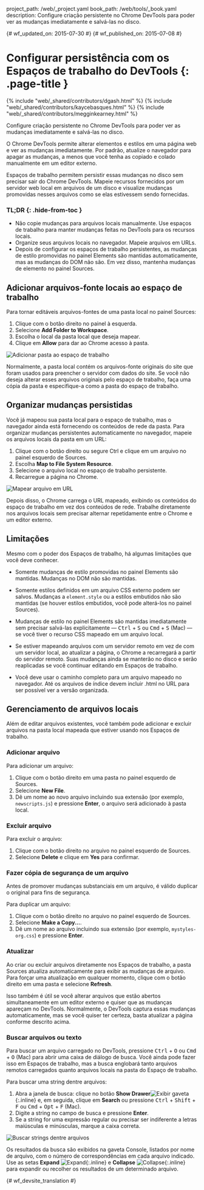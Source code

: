 project_path: /web/_project.yaml
book_path: /web/tools/_book.yaml
description: Configure criação persistente no Chrome DevTools para poder ver as mudanças imediatamente e salvá-las no disco.

{# wf_updated_on: 2015-07-30 #}
{# wf_published_on: 2015-07-08 #}

# Configurar persistência com os Espaços de trabalho do DevTools {: .page-title }

{% include "web/_shared/contributors/dgash.html" %}
{% include "web/_shared/contributors/kaycebasques.html" %}
{% include "web/_shared/contributors/megginkearney.html" %}

Configure criação persistente no Chrome DevTools para poder ver as mudanças imediatamente e salvá-las no disco.

O Chrome DevTools permite alterar elementos e estilos
em uma página web e ver as mudanças imediatamente.
Por padrão, atualize o navegador para apagar as mudanças,
a menos que você tenha as copiado e colado manualmente em um editor externo.

Espaços de trabalho permitem persistir essas mudanças no disco
sem precisar sair do Chrome DevTools.
Mapeie recursos fornecidos por um servidor web local em arquivos de um disco
e visualize mudanças promovidas nesses arquivos como se elas estivessem sendo fornecidas.


### TL;DR {: .hide-from-toc }
- Não copie mudanças para arquivos locais manualmente. Use espaços de trabalho para manter mudanças feitas no DevTools para os recursos locais.
- Organize seus arquivos locais no navegador. Mapeie arquivos em URLs.
- Depois de configurar os espaços de trabalho persistentes, as mudanças de estilo promovidas no painel Elements são mantidas automaticamente, mas as mudanças do DOM não são. Em vez disso, mantenha mudanças de elemento no painel Sources.


## Adicionar arquivos-fonte locais ao espaço de trabalho

Para tornar editáveis arquivos-fontes de uma pasta local no painel Sources:

1. Clique com o botão direito no painel à esquerda.
2. Selecione **Add Folder to Workspace**.
3. Escolha o local da pasta local que deseja mapear.
4. Clique em **Allow** para dar ao Chrome acesso à pasta. 

![Adicionar pasta ao espaço de trabalho](imgs/addfolder.png)

Normalmente, a pasta local contém os arquivos-fonte originais do site que foram usados para preencher o servidor com dados do site. Se você não deseja alterar esses arquivos originais pelo espaço de trabalho, faça uma cópia da pasta e especifique-a como a pasta do espaço de trabalho.

## Organizar mudanças persistidas

Você já mapeou sua pasta local para o espaço de trabalho,
mas o navegador ainda está fornecendo os conteúdos de rede da pasta.
Para organizar mudanças persistentes automaticamente no navegador,
mapeie os arquivos locais da pasta em um URL:

1. Clique com o botão direito ou segure Ctrl e clique em um arquivo no painel esquerdo de Sources.
2. Escolha **Map to File System Resource**.
3. Selecione o arquivo local no espaço de trabalho persistente.
4. Recarregue a página no Chrome.

![Mapear arquivo em URL](imgs/maptoresource.png)

Depois disso,
o Chrome carrega o URL mapeado,
exibindo os conteúdos do espaço de trabalho
em vez dos conteúdos de rede.
Trabalhe diretamente nos arquivos locais sem precisar
alternar repetidamente entre o Chrome e um editor externo.

## Limitações

Mesmo com o poder dos Espaços de trabalho, há algumas limitações que você deve conhecer.

* Somente mudanças de estilo promovidas no painel Elements são mantidas. Mudanças no DOM não são mantidas.

* Somente estilos definidos em um arquivo CSS externo podem ser salvos. Mudanças a `element.style` ou a estilos embutidos não são mantidas (se houver estilos embutidos, você pode alterá-los no painel Sources).

* Mudanças de estilo no painel Elements são mantidas imediatamente sem precisar salvá-las explicitamente — 
<kbd class="kbd">Ctrl</kbd> + <kbd class="kbd">S</kbd> ou <kbd class="kbd">Cmd</kbd> + <kbd class="kbd">S</kbd> (Mac) — se você tiver o recurso CSS mapeado em um arquivo local.

* Se estiver mapeando arquivos com um servidor remoto em vez de com um servidor local, ao atualizar a página, o Chrome a recarregará a partir do servidor remoto. Suas mudanças ainda se manterão no disco e serão reaplicadas se você continuar editando em Espaços de trabalho.

* Você deve usar o caminho completo para um arquivo mapeado no navegador. Até os arquivos de índice devem incluir .html no URL para ser possível ver a versão organizada.

## Gerenciamento de arquivos locais

Além de editar arquivos existentes,
você também pode adicionar e excluir arquivos
na pasta local mapeada que estiver usando nos Espaços de trabalho.

### Adicionar arquivo

Para adicionar um arquivo:

1. Clique com o botão direito em uma pasta no painel esquerdo de Sources.
2. Selecione **New File**.
3. Dê um nome ao novo arquivo incluindo sua extensão (por exemplo, `newscripts.js`) e pressione **Enter**, o arquivo será adicionado à pasta local.

### Excluir arquivo

Para excluir o arquivo:

1. Clique com o botão direito no arquivo no painel esquerdo de Sources.
2. Selecione **Delete** e clique em **Yes** para confirmar.

### Fazer cópia de segurança de um arquivo

Antes de promover mudanças substanciais em um arquivo,
é válido duplicar o original para fins de segurança.

Para duplicar um arquivo:

1. Clique com o botão direito no arquivo no painel esquerdo de Sources.
2. Selecione **Make a Copy...**.
3. Dê um nome ao arquivo incluindo sua extensão (por exemplo, `mystyles-org.css`) e pressione **Enter**.

### Atualizar

Ao criar ou excluir arquivos diretamente nos Espaços de trabalho,
a pasta Sources atualiza automaticamente para exibir as mudanças de arquivo.
Para forçar uma atualização em qualquer momento, clique com o botão direito em uma pasta e selecione **Refresh**.

Isso também é útil se você alterar arquivos que estão abertos simultaneamente em um editor externo e quiser que as mudanças apareçam no DevTools. Normalmente, o DevTools captura essas mudanças automaticamente, mas se você quiser ter certeza, basta atualizar a página conforme descrito acima.

### Buscar arquivos ou texto

Para buscar um arquivo carregado no DevTools,
pressione <kbd class="kbd">Ctrl</kbd> + <kbd class="kbd">O</kbd> ou <kbd class="kbd">Cmd</kbd> + <kbd class="kbd">O</kbd> (Mac)
para abrir uma caixa de diálogo de busca.
Você ainda pode fazer isso em Espaços de trabalho,
mas a busca englobará tanto arquivos remotos carregados
quanto arquivos locais na pasta do Espaço de trabalho.

Para buscar uma string dentre arquivos:

1. Abra a janela de busca: clique no botão **Show Drawer**![Exibir gaveta](imgs/show_drawer_button.png){:.inline} e, em seguida, clique em **Search** ou pressione
<kbd class="kbd">Ctrl</kbd> + <kbd class="kbd">Shift</kbd> + <kbd class="kbd">F</kbd> ou <kbd class="kbd">Cmd</kbd> + <kbd class="kbd">Opt</kbd> + <kbd class="kbd">F</kbd> (Mac).
2. Digite a string no campo de busca e pressione **Enter**.
3. Se a string for uma expressão regular ou precisar ser indiferente a letras maiúsculas e minúsculas, marque a caixa correta.

![Buscar strings dentre arquivos](imgs/searchacross.png)

Os resultados da busca são exibidos na gaveta Console, listados por nome de arquivo, com o número de correspondências em cada arquivo indicado. Use as setas **Expand** ![Expand](imgs/expand_button.png){:.inline} e **Collapse** ![Collapse](imgs/collapse_button.png){:.inline} para expandir ou recolher os resultados de um determinado arquivo.



{# wf_devsite_translation #}

